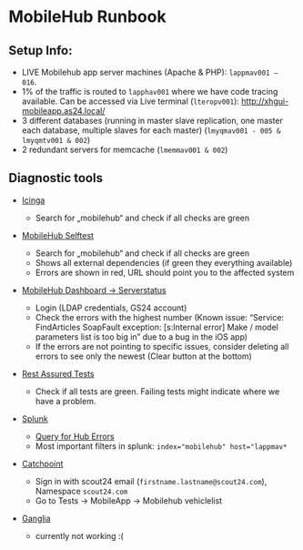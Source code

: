 # MobileHub Runbook

## Setup Info:
* LIVE Mobilehub app server machines (Apache & PHP):  `lappmav001 – 016`.
* 1% of the traffic is routed to `lapphav001` where we have code tracing available. Can be accessed via Live terminal (`lteropv001`): http://xhgui-mobileapp.as24.local/
* 3 different databases (running in master slave replication, one master each database, multiple slaves for each master) (`lmyqmav001 - 005 & lmyqmtv001 & 002`)
* 2 redundant servers for memcache (`lmemmav001 & 002`)

## Diagnostic tools

* [Icinga](https://icinga2.admin.autoscout24.com/dashboard)
    * Search for „mobilehub“ and check if all checks are green
* [MobileHub Selftest](http://apps.scout24.com/HealthCheck/?info)
    * Search for „mobilehub“ and check if all checks are green
    * Shows all external dependencies (if green they everything available)
    * Errors are shown in red, URL should point you to the affected system

* [MobileHub Dashboard -> Serverstatus](http://hubadmin.as24.local/?panel=serverstatus)

    * Login (LDAP credentials, GS24 account)
    * Check the errors with the highest number (Known issue:  “Service: FindArticles SoapFault exception: [s:Internal error] Make / model parameters list is too big in” due to a bug in the iOS app)
    * If the errors are not pointing to specific issues, consider deleting all errors to see only the newest (Clear button at the bottom)

* [Rest Assured Tests](https://teamcity.as24.local/viewType.html?buildTypeId=MobileApps_As24MobileHubRestTests_LiveRestTests)
    * Check if all tests are green. Failing tests might indicate where we have a problem.

* [Splunk](https://live-splunk.gs24.com/de-DE/app/search/search?s=%2FservicesNS%2Fnobody%2Fsearch%2Fsaved%2Fsearches%2FMobileHub%2520Hub%2520500er%2520last%252024h&sid=1505734988.9231268&q=search%20index%3D%22mobilehub%22%20host%3D%22lappmav*%22%20source%20!%3D%20%22*healthcheck.log%22%20.ERROR%20NOT%20(%22Too%20many%20lastSyncedVehicleIds%20articles%22%20OR%20%22Too%20many%20currentVehicleIds%20articles%22%20OR%20%22Authentication%20failed%20for%20username%22)&earliest=-24h%40h&latest=now)
    * [Query for Hub Errors](https://live-splunk.gs24.com/de-DE/app/search/search?s=%2FservicesNS%2Fnobody%2Fsearch%2Fsaved%2Fsearches%2FMobileHub%2520Hub%2520500er%2520last%252024h&sid=1505734988.9231268&q=search%20index%3D%22mobilehub%22%20host%3D%22lappmav*%22%20source%20!%3D%20%22*healthcheck.log%22%20.ERROR%20NOT%20(%22Too%20many%20lastSyncedVehicleIds%20articles%22%20OR%20%22Too%20many%20currentVehicleIds%20articles%22%20OR%20%22Authentication%20failed%20for%20username%22)&earliest=-24h%40h&latest=now)
    * Most important filters in splunk: `index="mobilehub" host="lappmav*`

* [Catchpoint](https://portal.catchpoint.com/ui/Entry/SingleSignOn.aspx)
    * Sign in with scout24 email (`firstname.lastname@scout24.com`), Namespace `scout24.com`
    * Go to Tests -> MobileApp -> Mobilehub vehiclelist

* [Ganglia](https://ganglia.admin.autoscout24.com/)
    * currently not working :(





